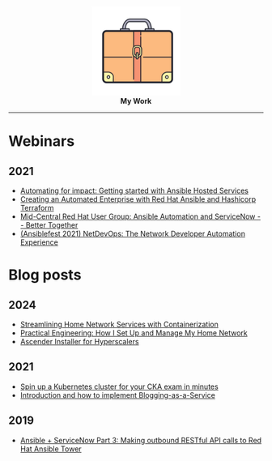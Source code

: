 <p align="center">
  <img height="175" title="My Work" src="images/icons8-briefcase-400.png"><br>
  <b>My Work</b><br>
</p>

---
# Webinars

## 2021
- [Automating for impact: Getting started with Ansible Hosted Services](https://www.redhat.com/en/events/webinar/automating-impact-getting-started-with-ansible-hosted-services)
- [Creating an Automated Enterprise with Red Hat Ansible and Hashicorp Terraform](https://primetime.bluejeans.com/a2m/events/playback/e0c34c7f-3cae-4ddc-81ea-ee4d4cc7c91a)
- [Mid-Central Red Hat User Group: Ansible Automation and ServiceNow -- Better Together](https://primetime.bluejeans.com/a2m/events/playback/89960ce9-2872-430b-a377-6d78164a3ff3)
- [(Ansiblefest 2021) NetDevOps: The Network Developer Automation Experience](https://www.dropbox.com/s/mgscbacmydpc5k8/2022-08-24%20-%20Netdevops%20The%20Network%20Developer%20Automation%20Experience.mp4?dl=0)


# Blog posts

## 2024
- [Streamlining Home Network Services with Containerization](https://mford.io/posts/streamlining-home-network-services-with-containerization/)
- [Practical Engineering: How I Set Up and Manage My Home Network](https://mford.io/posts/managing-my-home-network-intro/)
- [Ascender Installer for Hyperscalers](https://ciq.com/blog/ascender-installer-for-hyperscalers/)

## 2021
- [Spin up a Kubernetes cluster for your CKA exam in minutes](https://mford.io/posts/easy-kubeadm-k8s-cluster/)
- [Introduction and how to implement Blogging-as-a-Service](https://mford.io/posts/static-site-with-hugo-github/)

## 2019
- [Ansible + ServiceNow Part 3: Making outbound RESTful API calls to Red Hat Ansible Tower](https://www.ansible.com/blog/ansible-servicenow-howto-part-3-making-outbound-restful-api-calls-to-ansible-tower)

<!-- # GitHub stars

![stars](static/github.png)

[**SOURCE**](https://star-history.t9t.io/#nleiva/kubernetes-networking-links&nleiva/grpc-tls&nleiva/go-links&nleiva/xrgrpc&nleiva/kubernetes-the-hard-way&nleiva/ansible-links&nleiva/gmessaging&nleiva/capirca_acl&nleiva/check-calendar) -->
